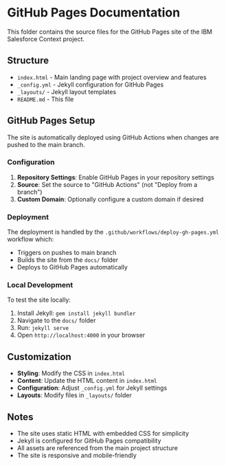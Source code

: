 # GitHub Pages Documentation

This folder contains the source files for the GitHub Pages site of the IBM Salesforce Context project.

## Structure

- `index.html` - Main landing page with project overview and features
- `_config.yml` - Jekyll configuration for GitHub Pages
- `_layouts/` - Jekyll layout templates
- `README.md` - This file

## GitHub Pages Setup

The site is automatically deployed using GitHub Actions when changes are pushed to the main branch.

### Configuration

1. **Repository Settings**: Enable GitHub Pages in your repository settings
2. **Source**: Set the source to "GitHub Actions" (not "Deploy from a branch")
3. **Custom Domain**: Optionally configure a custom domain if desired

### Deployment

The deployment is handled by the `.github/workflows/deploy-gh-pages.yml` workflow which:
- Triggers on pushes to main branch
- Builds the site from the `docs/` folder
- Deploys to GitHub Pages automatically

### Local Development

To test the site locally:

1. Install Jekyll: `gem install jekyll bundler`
2. Navigate to the `docs/` folder
3. Run: `jekyll serve`
4. Open `http://localhost:4000` in your browser

## Customization

- **Styling**: Modify the CSS in `index.html`
- **Content**: Update the HTML content in `index.html`
- **Configuration**: Adjust `_config.yml` for Jekyll settings
- **Layouts**: Modify files in `_layouts/` folder

## Notes

- The site uses static HTML with embedded CSS for simplicity
- Jekyll is configured for GitHub Pages compatibility
- All assets are referenced from the main project structure
- The site is responsive and mobile-friendly
